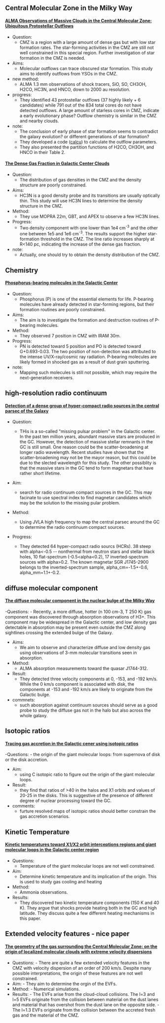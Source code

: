 ## Central Molecular Zone in the Milky Way

#### [ALMA Observations of Massive Clouds in the Central Molecular Zone: Ubiquitous Protostellar Outflows](https://arxiv.org/abs/2101.07925)
- Question: 
	- CMZ is a region with a large amount of dense gas but with low star formation rates. The star-forming activities in the CMZ are still not well constrained in this special region. Further investigation of star formation in the CMZ is needed.   
- Aims: 
	- Molecular outflows can trace obscured star formation. This study aims to identify outflows from YSOs in the CMZ. 
- new method: 
	- ALMA 1.3 mm observations of shock tracers, SiO, SO, CH3OH, H2CO, HC3N, and HNCO, down to 2000 au resolution.
- progress: 
	- They identified 43 protostellar outflows (37 highly likely + 6 candidates) while 791 out of the 834 total cores do not have detected outflows. A large amount of starless cores in CMZ, indicate a early evolutionary phase?  Outflow chemistry is similar in the CMZ and nearby clouds.
- note:
	- The conclusion of early phase of star formation seems to contradict the galaxy evolution? or different generations of star formation?
	- They developed a code ([calcu](https://github.com/ShanghuoLi/calcu)) to calculate the outflow parameters.  
	- They also presented the partition functions of H2CO, CH3OH, and HNCO in their Table 2.


#### [The Dense Gas Fraction in Galactic Center Clouds](https://ui.adsabs.harvard.edu/abs/2018ApJ...868....7M/abstract)
- Question:
	- The distribution of gas densities in the CMZ and the density structure are poorly constrained.
- Aims:
	- HC3N is a good density probe and its transitions are usually optically thin. This study will use HC3N lines to determine the density structure in the CMZ.
- Method:
	- They use MOPRA 22m, GBT, and APEX to observe a few HC3N lines.
- Progress:
	- Two density component with one lower than 1e4 cm<sup>-3</sup> and the other one between 1e5 and 1e6 cm<sup>-3</sup>. The results support the higher star-formation threshold in the CMZ. The line ratio increases sharply at R<140 pc, indicating the increase of the dense gas fraction.
- note:
	- Actually, one should try to obtain the density distribution of the CMZ.


## Chemistry
#### [Phosphorus-bearing molecules in the Galactic Center](https://ui.adsabs.harvard.edu/abs/2018MNRAS.475L..30R/abstract)
- Question:
	- Phosphorus (P) is one of the essential elements for life. P-bearing molecules have already detected in star-forming regions, but their formation routines are poorly constrained. 
- Aims:
	- The aim is to investigate the formation and destruction routines of P-bearing molecules. 
- Method:
	- They observed 7 position in CMZ with IRAM 30m.
- Progress:
	- PN is detected toward 5 position and PO is detected toward G+0.693-0.03. The two position of non-detection was attributed to the intense UV/X-ray/cosmic ray radiation. P-bearing molecules are likely formed in shocked gas as a result of dust grain sputtering. 
- note:
	- Mapping such molecules is still not possible, which may require the next-generation receivers.


## high-resolution radio continuum
#### [Detection of a dense group of hyper-compact radio sources in the central parsec of the Galaxy](https://arxiv.org/abs/2202.05300)
- Question:
	- THis is a so-called "missing pulsar problem" in the Galactic center. In the past ten million years, abundant massive stars are produced in the GC. However, the detection of massive stellar remnants in the GC is still small. One reason could be the scatter-broadening at longer radio wavelength. Recent studies have shown that the scatter-broadening may not be the mayor reason, but this could be due to the slected wavelength for this study. The other possiblity is that the massive stars in the GC tend to form magnetars that have rather short lifetime. 
	
- Aim:
	- search for radio continuum compact sources in the GC. This may facinate to use spectral index to find magnetar candidates which may be the solution to the missing pular problem.

- Method:
	- Using JVLA high frequency to map the central parsec around the GC to determine the radio continuum compact sources.

- Progress:
	- They detected 64 hyper-compact radio sourcs (HCRs). 38 steep with alpha<-0.5 -- nonthermal from neutron stars and stellar black holes, 10 flat-spectrum (-0.5<alpha<0.2), 17 inverted-spectrum sources with alpha>0.2. The known magnetar SGR J1745-2900 belongs to the inverted-spectrum sample, alpha_cm=-1.5+-0.6, alpha_mm=1.1+-0.2.

## diffuse molecular component 
#### [The diffuse molecular component in the nuclear bulge of the Milky Way](https://ui.adsabs.harvard.edu/abs/2018A%26A...610A..43R/abstract)
-Questions:
	- Recently, a more diffuse, hotter (n 100 cm-3, T 250 K) gas component was discovered through absorption observations of H3+. This component may be widespread in the Galactic center, and low density gas detectable in absorption may be present even outside the CMZ along sightlines crossing the extended bulge of the Galaxy.
- Aims:
	- We aim to observe and characterize diffuse and low density gas using observations of 3-mm molecular transitions seen in absorption.
- Method:
	- ALMA absorption measurements toward the quasar J1744-312.
- Result:
	- They detected three velocity components at 0, -153, and -192 km/s. While the 0 km/s component is associated with disk, the components at -153 and -192 km/s are likely to originate from the Galactic bulge.
- commnets:
	- such abosrption against continuum sources should serve as a good probe to study the diffuse gas not in the halo but also across the whole galaxy.


## Isotopic ratios
#### [Tracing gas accretion in the Galactic cener using isotopic ratios](https://ui.adsabs.harvard.edu/abs/2010A&A...523A..51R/abstract)
-Questions:
	- the origin of the giant molecular loops: from supernova of disk or the disk accretion.
- Aim:
	- using C isotopic ratio to figure out the origin of the giant molecular loops.
- Result:
	- they find that ratios of >40 in the halos and X1 orbits and values of 20-25 in the disks. This is suggestive of the presence of different degree of nuclear processing toward the GC. 
- comments:
	- furture resolved maps of isotopic ratios should better constrain the gas accretion scenarios.


## Kinetic Temperature 
#### [Kinetic temperatures toward X1/X2 orbit interceptions regions and giant molecular loops in the Galactic center region](https://ui.adsabs.harvard.edu/abs/2013A%26A...549A..36R/abstract)
- Questions:
	- Temperature of the giant molecular loops are not well constrained. 
- Aim:
	- Determine kinetic temperature and its implication of the origin. This is used to study gas cooling and heating 
- Method:
	- Ammonia observations.
- Results:
	- They discovered two kinetic temperature components (150 K and 40 K). They argue that shocks provide heating both in the GC and high latitude. They discuss quite a few different heating mechanisms in this paper. 



## Extended velocity features - nice paper
#### [The geometry of the gas surrounding the Central Molecular Zone: on the origin of localized molecular clouds with extreme velocity dispersions](https://ui.adsabs.harvard.edu/abs/2019MNRAS.488.4663S/abstract)
- Questions:
		- There are quite a few extended velocity features in the CMZ with velocity dispersion of an order of 200 km/s. Despite many possible interpretations, the origin of these features are not well constrained. 
- Aim:
		- They aim to determine the orgin of the EVFs.
- Method:
		- Numerical simulations. 
- Results:
		- The EVFs arise from the cloud-cloud collisions. The l=3 and l=5 EVFs originate from the collision between material on the dust lanes and material that has overshot from the dust lane on the opposite side. 
		- The l=1.3 EVFs originate from the collision between the accreted fresh gas and the material of the CMZ.  



